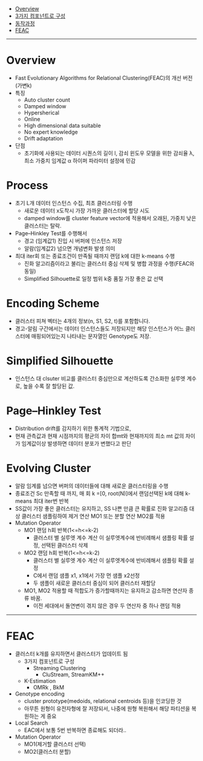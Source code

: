- [Overview](https://github.com/2jimoo/wiki-in-my-brain/blob/main/research-log/FEAC-Stream.md#overview)  
- [3가지 컴포넌트로 구성](https://github.com/2jimoo/wiki-in-my-brain/blob/main/research-log/FEAC-Stream.md#3%EA%B0%80%EC%A7%80-%EC%BB%B4%ED%8F%AC%EB%84%8C%ED%8A%B8%EB%A1%9C-%EA%B5%AC%EC%84%B1)  
- [동작과정](https://github.com/2jimoo/wiki-in-my-brain/blob/main/research-log/FEAC-Stream.md#%EB%8F%99%EC%9E%91%EA%B3%BC%EC%A0%95)  
- [FEAC](https://github.com/2jimoo/wiki-in-my-brain/blob/main/research-log/FEAC-Stream.md#feac)  


---

# Overview
- Fast Evolutionary Algorithms for Relational Clustering(FEAC)의 개선 버전(가변k)
- 특징
  - Auto cluster count
  - Damped window
  - Hypersherical
  - Online
  - High dimensional data suitable
  - No expert knowledge
  - Drift adaptation
- 단점
  - 초기화에 사용되는 데이터 시퀀스의 길이 l, 감쇠 윈도우 모델을 위한 감쇠율 λ, 최소 가중치 임계값 α 하이퍼 파라미터 설정에 민감

# Process
- 초기 L개 데이터 인스턴스 수집, 최초 클러스터링 수행
  - 새로운 데이터 x도착시 가장 가까운 클러스터에 할당 시도
  - damped window를 cluster feature vector에 적용해서 오래된, 가중치 낮은 클러스터는 탈락.
- Page–Hinkley Test를 수행해서
    - 경고 (임계값1) 진입 시 버퍼에 인스턴스 저장
    - 알람(임계값2) 넘으면 개념변화 발생 의미
- 최대 iter회 또는 종료조건이 만족될 때까지 랜덤 k에 대한 k-means 수행
  - 진화 알고리즘이라고 불리는 클러스터 중심 삭제 및 병합 과정을 수행(FEAC와 동일)
  - Simplified Silhouette로 일정 범위 k중 품질 가장 좋은 값 선택

# Encoding Scheme
- 클러스터 피쳐 벡터는 4개의 정보(n, S1, S2, t)를 포함합니다.
- 경고-알림 구간에서는 데이터 인스턴스들도 저장되지만 해당 인스턴스가 어느 클러스터에 매핑되어있는지 나타내는 문자열인 Genotype도 저장. 

# Simplified Silhouette
- 인스턴스 대 clsuter 비교를 클러스터 중심만으로 계산하도록 간소화한 실루엣 계수로, 높을 수록 잘 할당된 값.


# Page–Hinkley Test
- Distribution drift를 감지하기 위한 통계적 기법으로, 
- 현재 관측값과 현재 시점까지의 평균의 차이 합mt와 현재까지의 최소 mt 값의 차이가 임계값이상 발생하면 데이터 분포가 변했다고 판단

# Evolving Cluster
- 알람 임계를 넘으면 버퍼의 데이터들에 대해 새로운 클러스터링을 수행
- 종료조건 Sc 만족할 때 까지, 매 회 k =[0, root(N)]에서 랜덤선택된 k에 대해 k-means 최대 iter번 반복
- SS값이 가장 좋은 클러스터는 유지하고, SS 나쁜 만큼 큰 확률로 진화 알고리즘 대상 클러스터 샘플링하여 제거 연산 MO1 또는 분할 연산 MO2를 적용
- Mutation Operator
  - MO1 랜덤 h회 반복(1<=h<=k-2)
    - 클러스터 별 실루엣 계수 계산 이 실루엣계수에 반비례해서 샘플링 확률 설정, 선택된 클러스터 삭제
  - MO2 랜덤 h회 반복(1<=h<=k-2)
    - 클러스터 별 실루엣 계수 계산 이 실루엣계수에 반비례해서 샘플링 확률 설정
    - C에서 랜덤 샘플 x1, x1에서  가장 먼 샘플 x2선정
    -   두 샘플이 새로운 클러스터 중심이 되어 클러스터 재할당  
  - MO1, MO2 적용할 때 적합도가 증가할때까지는 유지하고 감소하면 연산자 종류 바꿈.
    - 이전 세대에서 돌연변이 겪지 않은 경우 두 연산자 중 하나 랜덤 적용
---

# FEAC
- 클러스터 k개를 유지하면서 클러스터가 업데이트 됨
  - 3가지 컴포넌트로 구성
    - Streaming Clustering
      - CluStream, StreamKM++
  - K-Estimation
      - OMRk , BkM    
- Genotype encoding
  - cluster prototype(medoids, relational centroids 등)을 인코딩한 것
  - 아무튼 원형이 유전자형에 잘 저장되서, 나중에 원형 복원해서 해당 파티션을 복원하는 게 중요
- Local Search
  - EAC에서 보통 5번 반복하면 종료해도 되더라..
- Mutation Operator
  - MO1(제거할 클러스터 선택) 
  - MO2(클러스터 분할)

